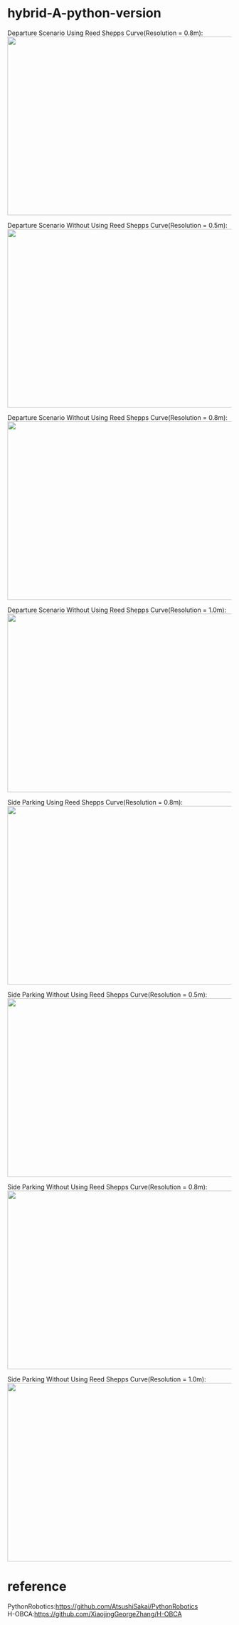 # hybrid-A-python-version
Departure Scenario Using Reed Shepps Curve(Resolution = 0.8m):  
<img src=https://github.com/xilinnancheng/hybrid-A-python-version/blob/main/deprature_scenario_with_rs_curve.png width = "600" height="400"/><br/>

Departure Scenario Without Using Reed Shepps Curve(Resolution = 0.5m):    
<img src=https://github.com/xilinnancheng/hybrid-A-python-version/blob/main/deprature_scenario_without_rs_curve_resolution_0.5m.png width = "600" height="400"/><br/>

Departure Scenario Without Using Reed Shepps Curve(Resolution = 0.8m):    
<img src=https://github.com/xilinnancheng/hybrid-A-python-version/blob/main/deprature_scenario_without_rs_curve_resolution_0.8m.png width = "600" height="400"/><br/>

Departure Scenario Without Using Reed Shepps Curve(Resolution = 1.0m):    
<img src=https://github.com/xilinnancheng/hybrid-A-python-version/blob/main/deprature_scenario_without_rs_curve_resolution_1.0m.png width = "600" height="400"/><br/>

Side Parking Using Reed Shepps Curve(Resolution = 0.8m):    
<img src=https://github.com/xilinnancheng/hybrid-A-python-version/blob/main/side%20parking_with_rs_curve.png width = "600" height="400"/><br/>  

Side Parking Without Using Reed Shepps Curve(Resolution = 0.5m):    
<img src=https://github.com/xilinnancheng/hybrid-A-python-version/blob/main/side%20parking_without_rs_curve_resolution_0.5m.png width = "600" height="400"/><br/>  

Side Parking Without Using Reed Shepps Curve(Resolution = 0.8m):    
<img src=https://github.com/xilinnancheng/hybrid-A-python-version/blob/main/side%20parking_without_rs_curve_resolution_0.8m.png width = "600" height="400"/><br/>  

Side Parking Without Using Reed Shepps Curve(Resolution = 1.0m):    
<img src=https://github.com/xilinnancheng/hybrid-A-python-version/blob/main/side%20parking_without_rs_curve_resolution_1.0m.png width = "600" height="400"/><br/>  

# reference
PythonRobotics:https://github.com/AtsushiSakai/PythonRobotics  
H-OBCA:https://github.com/XiaojingGeorgeZhang/H-OBCA

